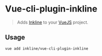 # Vue-cli-plugin-inkline

> Adds [Inkline](https://github.com/inkline/inkline) to your [VueJS](http://vuejs.org/) project.

## Usage

```sh
vue add inkline/vue-cli-plugin-inkline
```
